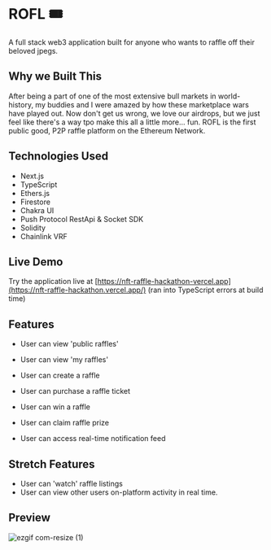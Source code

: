 # ROFL 🎟

A full stack web3 application built for anyone who wants to raffle off their beloved jpegs.


## Why we Built This

After being a part of one of the most extensive bull markets in world-history, my buddies and I were amazed by how these marketplace wars have played out. Now don't get us wrong, we love our airdrops, but we just feel like there's a way tpo make this all a little more... fun. ROFL is the first public good, P2P raffle platform on the Ethereum Network.

## Technologies Used

- Next.js
- TypeScript
- Ethers.js
- Firestore
- Chakra UI
- Push Protocol RestApi & Socket SDK
- Solidity
- Chainlink VRF

## Live Demo

Try the application live at [https://nft-raffle-hackathon-vercel.app](https://nft-raffle-hackathon.vercel.app/) (ran into TypeScript errors at build time) 

## Features

- User can view 'public raffles'
- User can view 'my raffles'
- User can create a raffle
- User can purchase a raffle ticket

- User can win a raffle
- User can claim raffle prize
- User can access real-time notification feed

## Stretch Features

- User can 'watch' raffle listings
- User can view other users on-platform activity in real time.

## Preview

![ezgif com-resize (1)](https://user-images.githubusercontent.com/109625982/227998424-b3e3a974-f6c9-415b-8465-70aba7ce0098.gif)




